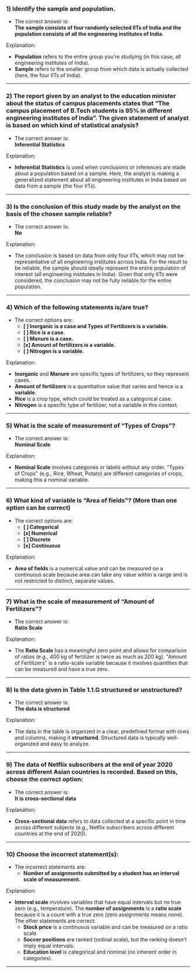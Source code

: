 ### 1) **Identify the sample and population.**

- The correct answer is:  
  **The sample consists of four randomly selected IITs of India and the population consists of all the engineering institutes of India.**

Explanation:  
- **Population** refers to the entire group you're studying (in this case, all engineering institutes of India).
- **Sample** refers to the smaller group from which data is actually collected (here, the four IITs of India).

---

### 2) **The report given by an analyst to the education minister about the status of campus placements states that “The campus placement of B.Tech students is 95% in different engineering institutes of India”. The given statement of analyst is based on which kind of statistical analysis?**

- The correct answer is:  
  **Inferential Statistics**

Explanation:  
- **Inferential Statistics** is used when conclusions or inferences are made about a population based on a sample. Here, the analyst is making a generalized statement about all engineering institutes in India based on data from a sample (the four IITs).

---

### 3) **Is the conclusion of this study made by the analyst on the basis of the chosen sample reliable?**

- The correct answer is:  
  **No**

Explanation:  
- The conclusion is based on data from only four IITs, which may not be representative of all engineering institutes across India. For the result to be reliable, the sample should ideally represent the entire population of interest (all engineering institutes in India). Given that only IITs were considered, the conclusion may not be fully reliable for the entire population.

---

### 4) **Which of the following statements is/are true?**

- The correct options are:  
  - **[ ] Inorganic is a case and Types of Fertilizers is a variable.**
  - **[ ] Rice is a case.**
  - **[ ] Manure is a case.**
  - **[x] Amount of fertilizers is a variable.**
  - **[ ] Nitrogen is a variable.**

Explanation:  
- **Inorganic** and **Manure** are specific types of fertilizers, so they represent cases. 
- **Amount of fertilizers** is a quantitative value that varies and hence is a **variable**. 
- **Rice** is a crop type, which could be treated as a categorical case.
- **Nitrogen** is a specific type of fertilizer, not a variable in this context.

---

### 5) **What is the scale of measurement of “Types of Crops”?**

- The correct answer is:  
  **Nominal Scale**

Explanation:  
- **Nominal Scale** involves categories or labels without any order. "Types of Crops" (e.g., Rice, Wheat, Potato) are different categories of crops, making this a nominal variable.

---

### 6) **What kind of variable is “Area of fields”? (More than one option can be correct)**

- The correct options are:  
  - **[ ] Categorical**
  - **[x] Numerical**
  - **[ ] Discrete**
  - **[x] Continuous**

Explanation:  
- **Area of fields** is a numerical value and can be measured on a continuous scale because area can take any value within a range and is not restricted to distinct, separate values.

---

### 7) **What is the scale of measurement of “Amount of Fertilizers”?**

- The correct answer is:  
  **Ratio Scale**

Explanation:  
- The **Ratio Scale** has a meaningful zero point and allows for comparison of ratios (e.g., 400 kg of fertilizer is twice as much as 200 kg). "Amount of Fertilizers" is a ratio-scale variable because it involves quantities that can be measured and have a true zero.

---

### 8) **Is the data given in Table 1.1.G structured or unstructured?**

- The correct answer is:  
  **The data is structured**

Explanation:  
- The data in the table is organized in a clear, predefined format with rows and columns, making it **structured**. Structured data is typically well-organized and easy to analyze.

---

### 9) **The data of Netflix subscribers at the end of year 2020 across different Asian countries is recorded. Based on this, choose the correct option:**

- The correct answer is:  
  **It is cross-sectional data**

Explanation:  
- **Cross-sectional data** refers to data collected at a specific point in time across different subjects (e.g., Netflix subscribers across different countries at the end of 2020).

---

### 10) **Choose the incorrect statement(s):**

- The incorrect statements are:  
  - **Number of assignments submitted by a student has an interval scale of measurement.**

Explanation:  
- **Interval scale** involves variables that have equal intervals but no true zero (e.g., temperature). The **number of assignments** is a **ratio scale** because it is a count with a true zero (zero assignments means none). The other statements are correct:
  - **Stock price** is a continuous variable and can be measured on a ratio scale.
  - **Soccer positions** are ranked (ordinal scale), but the ranking doesn't imply equal intervals.
  - **Education level** is categorical and nominal (no inherent order in categories).

---
